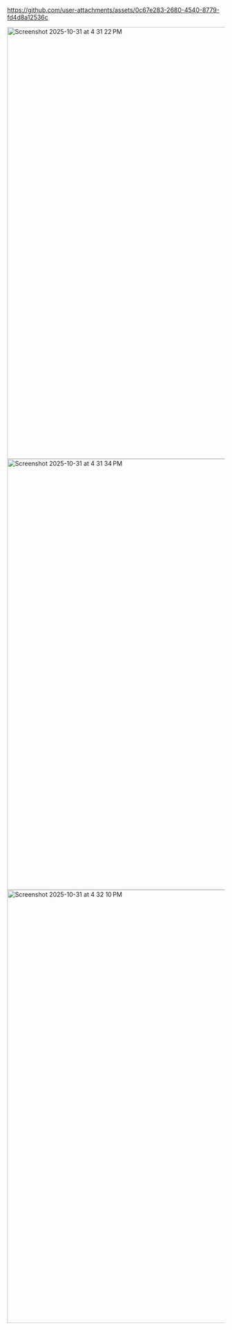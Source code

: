 

https://github.com/user-attachments/assets/0c67e283-2680-4540-8779-fd4d8a12536c


<img width="1632" height="998" alt="Screenshot 2025-10-31 at 4 31 22 PM" src="https://github.com/user-attachments/assets/b4769ac2-be98-42e3-b556-ea21fad786a6" />


<img width="1647" height="996" alt="Screenshot 2025-10-31 at 4 31 34 PM" src="https://github.com/user-attachments/assets/ea30723e-b106-493a-bd11-c7659ec4668f" />


<img width="1646" height="1001" alt="Screenshot 2025-10-31 at 4 32 10 PM" src="https://github.com/user-attachments/assets/cd19b63f-b479-4146-9413-4a02b0e137ff" />

